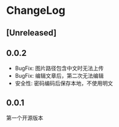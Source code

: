 # ChangeLog

## [Unreleased]

## 0.0.2

- BugFix: 图片路径包含中文时无法上传
- BugFix: 编辑文章后，第二次无法编辑
- 安全性: 密码编码后保存本地，不使用明文

## 0.0.1

第一个开源版本

